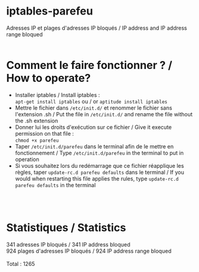 # iptables-parefeu
Adresses IP et plages d'adresses IP bloqués / IP address and IP address range bloqued<br /><br />

# Comment le faire fonctionner ? / How to operate?
<ul>
<li>Installer iptables / Install iptables :<br />
<code>apt-get install iptables</code> ou / or <code>aptitude install iptables</code></li>
<li>Mettre le fichier dans <code>/etc/init.d/</code> et renommer le fichier sans l'extension .sh / Put the file in <code>/etc/init.d/</code> and rename the file without the .sh extension</li>
<li>Donner lui les droits d'exécution sur ce fichier / Give it execute permission on that file :<br />
<code>chmod +x parefeu</code></li>
<li>Taper <code>/etc/init.d/parefeu</code> dans le terminal afin de le mettre en fonctionnement / Type <code>/etc/init.d/parefeu</code> in the terminal to put in operation
<li>Si vous souhaitez lors du redémarrage que ce fichier réapplique les règles, taper <code>update-rc.d parefeu defaults</code> dans le terminal / If you would when restarting this file applies the rules, type <code>update-rc.d parefeu defaults</code> in the terminal</li>
</ul><br /><br />

# Statistiques / Statistics
341 adresses IP bloqués / 341 IP address bloqued<br />
924 plages d'adresses IP bloqués / 924 IP address range bloqued<br /><br />
Total : 1265
